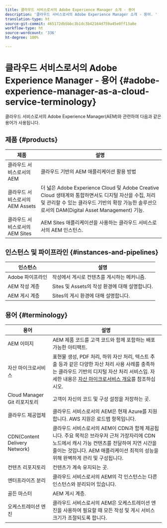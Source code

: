 ```yaml
---
title: 클라우드 서비스로서의 Adobe Experience Manager 소개 - 용어
description: '클라우드 서비스로서의 Adobe Experience Manager 소개 - 용어. '
translation-type: ht
source-git-commit: 465172db5bbc3b1dc3b42164d759a45e0ff13a8e
workflow-type: ht
source-wordcount: '336'
ht-degree: 100%

---
```



# 클라우드 서비스로서의 Adobe Experience Manager - 용어 {#adobe-experience-manager-as-a-cloud-service-terminology}

클라우드 서비스로서의 Adobe Experience Manager(AEM)와 관련하여 다음과 같은 용어가 사용됩니다.

## 제품 {#products}

| 제품 | 설명 |
|---|---|
| 클라우드 서비스로서의 AEM | 클라우드 기반의 AEM 애플리케이션 활용 방법 |
| 클라우드 서비스로서의 AEM Assets | 더 넓은 Adobe Experience Cloud 및 Adobe Creative Cloud 생태계와 통합하면서도 디지털 자산을 수집, 처리 및 관리할 수 있는 클라우드 기반의 확장 가능한 솔루션으로서의 DAM(Digital Asset Management) 기능. |
| 클라우드 서비스로서의 AEM Sites  | AEM Sites 애플리케이션을 사용하는 클라우드 서비스로서의 AEM 인스턴스. |

## 인스턴스 및 파이프라인 {#instances-and-pipelines}

| 인스턴스 | 설명 |
|---|---|
| Adobe 파이프라인 | 작성에서 게시로 컨텐츠를 게시하는 메커니즘. |
| AEM 작성 계층 | Sites 및 Assets의 작성 환경에 대해 설명합니다. |
| AEM 게시 계층 | Sites의 게시 환경에 대해 설명합니다. |


<!-- This section of the table must be alphabetic -->

## 용어 {#terminology}

| 용어 | 설명 |
|---|---|
| AEM 이미지 | AEM 제품 코드를 고객 코드와 함께 포함하는 배포 가능한 아티팩트. |
| 자산 마이크로서비스 | 표현물 생성, PDF 처리, 하위 자산 처리, 텍스트 추출 등과 같은 다양한 자산 처리 사용 사례를 충족하는 클라우드 기반의 디지털 자산 처리 서비스입. 자세한 내용은 [자산 마이크로서비스 개요](/help/assets/asset-microservices-overview.md)를 참조하십시오. |
| Cloud Manager Git 리포지토리 | 고객이 자신의 코드 및 구성 설정을 저장하는 곳. |
| 클라우드 제공업체 | 클라우드 서비스로서의 AEM은 현재 Azure를 지원합니다. AWS 지원은 로드맵 항목입니다. |
| CDN(Content Delivery Network) | 클라우드 서비스로서의 AEM이 CDN과 함께 제공됩니다. 주요 목적은 브라우저 근처 가장자리에 CDN 노드에서 캐시 가능 컨텐츠를 전달하여 지연 시간을 줄이는 것입니다. AEM 애플리케이션 최적의 성능을 위해 완벽하게 관리 및 구성됩니다. |
| 컨텐츠 리포지토리 | 컨텐츠가 계속 유지되는 곳. |
| 엔터프라이즈 분리 | 클라우드 서비스로서의 AEM의 각 인스턴스는 다른 인스턴스와 분리되어 있습니다. |
| 골든 마스터 | AEM 게시 계층. |
| 오케스트레이션 엔진 | 클라우드 서비스로서의 AEM은 오케스트레이션 엔진을 사용하여 필요할 때 모든 작성 및 게시 서비스 크기가 조절되도록 합니다. |
